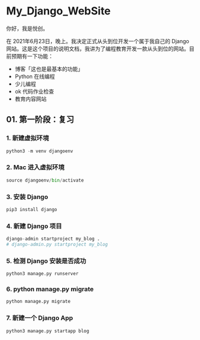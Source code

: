 # My_Django_WebSite
你好，我是悦创。



在 2021年6月23日，晚上。我决定正式从头到位开发一个属于我自己的 Django 网站。这是这个项目的说明文档，我讲为了编程教育开发一款从头到位的网站。目前预期有一下功能：

- 博客「这也是最基本的功能」
- Python 在线编程
- 少儿编程
- ok 代码作业检查
- 教育内容网站



## 01. 第一阶段：复习

### 1. 新建虚拟环境

```python
python3 -m venv djangoenv
```

### 2. Mac 进入虚拟环境

```python
source djangoenv/bin/activate
```

### 3. 安装 Django

```python
pip3 install django
```

### 4. 新建 Django 项目

```python
django-admin startproject my_blog .
# django-admin.py startproject my_blog
```

### 5. 检测 Django 安装是否成功

```python
python3 manage.py runserver
```

### 6. python manage.py migrate

```python
python manage.py migrate
```

### 7. 新建一个 Django App

```python
python3 manage.py startapp blog
```

